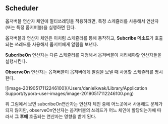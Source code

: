 ## Scheduler

옵저버블 연산자 체인에 멀티쓰레딩을 적용하려면, 특정 스케쥴러를 사용해서 연산자(또는 특정 옵저버블)을 실행하면 된다.

옵저버블과 연산자 체인은 이처럼 스케쥴러를 통해 동작하고, **Subcribe 메소드**가 호출되는 쓰레드를 사용해서 옵저버에게 알림을 보낸다.

**SubcribeOn** 연산자는 다른 스케쥴러를 지정해서 옵저버블이 처리해야할 연산자들을 실행시킨다. 

**ObserveOn** 연산자는 옵저버블이 옵저버에게 알림을 보낼 때 사용할 스케쥴러를 명시한다. 

![image-20190517112246100](/Users/danielkwak/Library/Application Support/typora-user-images/image-20190517112246100.png)

위 그림에서 보면 subcribeOn연산자는 연산자 체인 중에 어느곳에서 사용해도 문제가 되지 않지만, observeOn연산자는 옵저버블의 쓰레드가 어느 체인에 할당되는가에 따라서 **그 후에** 호출되는 연산자는 영향을 받게 된다. 
